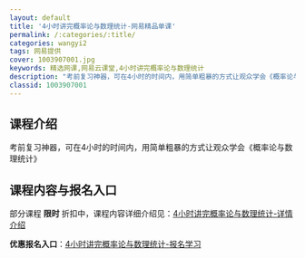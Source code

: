 ```yaml
---
layout: default
title: '4小时讲完概率论与数理统计-网易精品单课'
permalink: /:categories/:title/
categories: wangyi2
tags: 网易提供
cover: 1003907001.jpg
keywords: 精选网课,网易云课堂,4小时讲完概率论与数理统计
description: "考前复习神器，可在4小时的时间内，用简单粗暴的方式让观众学会《概率论与数理统计》4小时讲完概率论与数理统计"
classid: 1003907001
---
```


## 课程介绍

考前复习神器，可在4小时的时间内，用简单粗暴的方式让观众学会《概率论与数理统计》

## 课程内容与报名入口

部分课程 **限时** 折扣中，课程内容详细介绍见：[4小时讲完概率论与数理统计-详情介绍](https://study.163.com/course/introduction/1003907001.htm?share=1&shareId=1025206652&utm_campaign=share&utm_medium=iphoneShare&utm_source=&utm_u=1025206652)

**优惠报名入口**：[4小时讲完概率论与数理统计-报名学习](https://study.163.com/course/introduction/1003907001.htm?share=1&shareId=1025206652&utm_campaign=share&utm_medium=iphoneShare&utm_source=&utm_u=1025206652)

